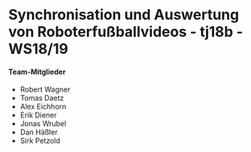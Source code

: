 # Synchronisation und Auswertung von Roboterfußballvideos - tj18b - WS18/19

#### Team-Mitglieder
* Robert Wagner
* Tomas Daetz
* Alex Eichhorn
* Erik Diener
* Jonas Wrubel
* Dan Häßler
* Sirk Petzold